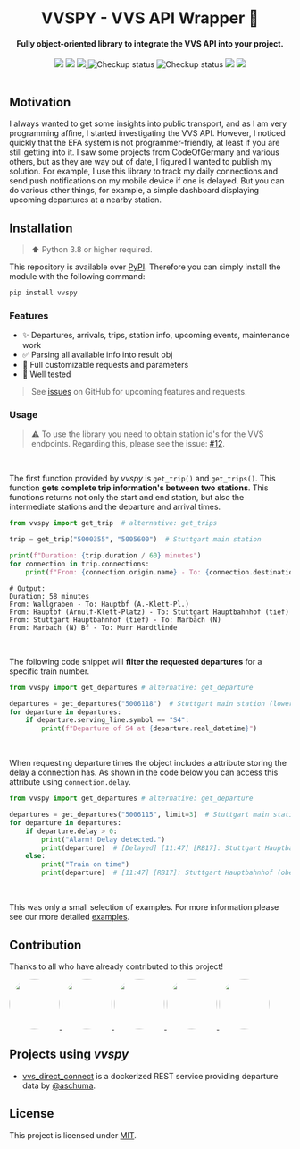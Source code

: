 <h1 align="center">
  VVSPY - VVS API Wrapper 🚆
</h1>

<h4 align="center">
  Fully object-oriented library to integrate the VVS API into your project.
</h4>

<div align="center">
  <img src="https://img.shields.io/pypi/pyversions/vvspy" />
  <img src="https://img.shields.io/pypi/v/vvspy" />
  <a href="https://vvspy.readthedocs.io/en/latest/" target="_blank">
    <img src="https://img.shields.io/readthedocs/vvspy" />
  </a>
  <img src="https://github.com/zaanposni/vvspy/workflows/BasicCheckup/badge.svg" alt="Checkup status"/>
  <img src="https://github.com/zaanposni/vvspy/workflows/Unittests/badge.svg" alt="Checkup status"/>
  <img src="https://img.shields.io/badge/contributions-welcome-brightgreen.svg?style=flat"/>
  <a href="https://github.com/zaanposni/vvspy/blob/master/LICENSE">
    <img src="https://img.shields.io/github/license/zaanposni/vvs.svg"/>
  </a>
</div>
<br>

## Motivation

I always wanted to get some insights into public transport, and as I am very programming affine, I started investigating the VVS API. However, I noticed quickly that the EFA system is not programmer-friendly, at least if you are still getting into it. I saw some projects from CodeOfGermany and various others, but as they are way out of date, I figured I wanted to publish my solution. For example, I use this library to track my daily connections and send push notifications on my mobile device if one is delayed. But you can do various other things, for example, a simple dashboard displaying upcoming departures at a nearby station.

## Installation

> :arrow_up: Python 3.8 or higher required.

This repository is available over [PyPI](https://pypi.org/project/vvspy/). Therefore you can simply install the module with the following command:

```bash
pip install vvspy
```

### Features

- :sparkles: Departures, arrivals, trips, station info, upcoming events, maintenance work
- :white_check_mark: Parsing all available info into result obj
- :wrench: Full customizable requests and parameters
- :test_tube: Well tested

> See [issues](https://github.com/zaanposni/vvspy/issues) on GitHub for upcoming features and requests.

### Usage

> :warning: To use the library you need to obtain station id's for the VVS endpoints. Regarding this, please see the issue: [#12](https://github.com/zaanposni/vvspy/issues/12#issuecomment-568175314).

<br>

The first function provided by _vvspy_ is `get_trip()` and `get_trips()`. This function **gets complete trip information's between two stations**. This functions returns not only the start and end station, but also the intermediate stations and the departure and arrival times.

```python
from vvspy import get_trip  # alternative: get_trips

trip = get_trip("5000355", "5005600")  # Stuttgart main station

print(f"Duration: {trip.duration / 60} minutes")
for connection in trip.connections:
    print(f"From: {connection.origin.name} - To: {connection.destination.name}")
```

```text
# Output:
Duration: 58 minutes
From: Wallgraben - To: Hauptbf (A.-Klett-Pl.)
From: Hauptbf (Arnulf-Klett-Platz) - To: Stuttgart Hauptbahnhof (tief)
From: Stuttgart Hauptbahnhof (tief) - To: Marbach (N)
From: Marbach (N) Bf - To: Murr Hardtlinde
```

<br>

The following code snippet will **filter the requested departures** for a specific train number.

```python
from vvspy import get_departures # alternative: get_departure

departures = get_departures("5006118")  # Stuttgart main station (lower)
for departure in departures:
    if departure.serving_line.symbol == "S4":
        print(f"Departure of S4 at {departure.real_datetime}")
```

<br>

When requesting departure times the object includes a attribute storing the delay a connection has. As shown in the code below you can access this attribute using `connection.delay`.

```python
from vvspy import get_departures # alternative: get_departure

departures = get_departures("5006115", limit=3)  # Stuttgart main station
for departure in departures:
    if departure.delay > 0:
        print("Alarm! Delay detected.")
        print(departure)  # [Delayed] [11:47] [RB17]: Stuttgart Hauptbahnhof (oben) - Pforzheim Hauptbahnhof
    else:
        print("Train on time")
        print(departure)  # [11:47] [RB17]: Stuttgart Hauptbahnhof (oben) - Pforzheim Hauptbahnhof
```

<br>

This was only a small selection of examples. For more information please see our more detailed [examples](https://vvspy.readthedocs.io/en/latest/examples/).

## Contribution

<!-- TODO: Add description on how to contribute -->

Thanks to all who have already contributed to this project!

<!-- TODO: Update the CI badges -->

<div>
  <a href="https://github.com/zaanposni">
    <img src="https://avatars3.githubusercontent.com/u/24491035?s=460&v=4" height=90px, width=90px style="border-radius: 50%" />
  </a>
  <a href="https://github.com/ArPiiX">
    <img src="https://avatars1.githubusercontent.com/u/48033823?s=460&v=4" height=90px, width=90px style="border-radius: 50%" />
  </a>
  <a href="https://github.com/Monkmitrad">
    <img src="https://avatars1.githubusercontent.com/u/33026966?s=460&v=4" height=90px, width=90px style="border-radius: 50%" />
  </a>
  <a href="https://github.com/chrrel">
    <img src="https://avatars.githubusercontent.com/u/7842385?v=4" height=90px, width=90px style="border-radius: 50%" />
  </a>
  <a href="https://github.com/mhorst00">
    <img src="https://avatars.githubusercontent.com/u/36167515?v=4" height=90px, width=90px style="border-radius: 50%" />
  </a>
</div>

## Projects using _vvspy_

- <a href="https://github.com/aschuma/vvs_direct_connect">vvs_direct_connect</a> is a dockerized REST service providing departure data by [@aschuma](https://github.com/aschuma).

## License

This project is licensed under [MIT](https://github.com/zaanposni/vvspy).
